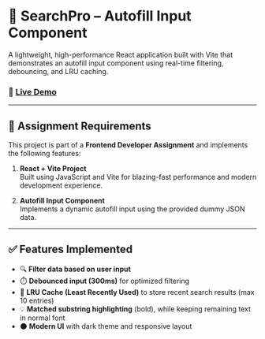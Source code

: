 # 🔎 SearchPro – Autofill Input Component

A lightweight, high-performance React application built with Vite that demonstrates an autofill input component using real-time filtering, debouncing, and LRU caching.

### 🚀 [Live Demo](https://search-pro-frontend.vercel.app/)

---

## 📌 Assignment Requirements

This project is part of a **Frontend Developer Assignment** and implements the following features:

1. **React + Vite Project**  
   Built using JavaScript and Vite for blazing-fast performance and modern development experience.

2. **Autofill Input Component**  
   Implements a dynamic autofill input using the provided dummy JSON data.

---

## ✅ Features Implemented

- 🔍 **Filter data based on user input**
- ⏱️ **Debounced input (300ms)** for optimized filtering
- 🧠 **LRU Cache (Least Recently Used)** to store recent search results (max 10 entries)
- 💡 **Matched substring highlighting** (bold), while keeping remaining text in normal font
- 🌑 **Modern UI** with dark theme and responsive layout
